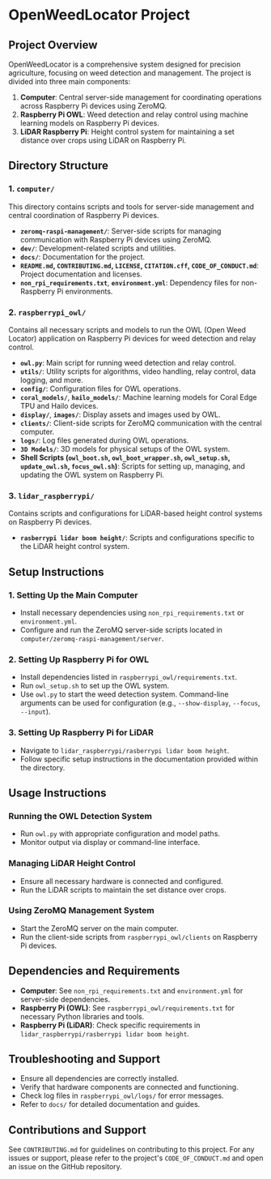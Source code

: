 
# OpenWeedLocator Project

## Project Overview
OpenWeedLocator is a comprehensive system designed for precision agriculture, focusing on weed detection and management. The project is divided into three main components:
1. **Computer**: Central server-side management for coordinating operations across Raspberry Pi devices using ZeroMQ.
2. **Raspberry Pi OWL**: Weed detection and relay control using machine learning models on Raspberry Pi devices.
3. **LiDAR Raspberry Pi**: Height control system for maintaining a set distance over crops using LiDAR on Raspberry Pi.

## Directory Structure

### 1. `computer/`
This directory contains scripts and tools for server-side management and central coordination of Raspberry Pi devices.

- **`zeromq-raspi-management/`**: Server-side scripts for managing communication with Raspberry Pi devices using ZeroMQ.
- **`dev/`**: Development-related scripts and utilities.
- **`docs/`**: Documentation for the project.
- **`README.md`, `CONTRIBUTING.md`, `LICENSE`, `CITATION.cff`, `CODE_OF_CONDUCT.md`**: Project documentation and licenses.
- **`non_rpi_requirements.txt`**, **`environment.yml`**: Dependency files for non-Raspberry Pi environments.

### 2. `raspberrypi_owl/`
Contains all necessary scripts and models to run the OWL (Open Weed Locator) application on Raspberry Pi devices for weed detection and relay control.

- **`owl.py`**: Main script for running weed detection and relay control.
- **`utils/`**: Utility scripts for algorithms, video handling, relay control, data logging, and more.
- **`config/`**: Configuration files for OWL operations.
- **`coral_models/`**, **`hailo_models/`**: Machine learning models for Coral Edge TPU and Hailo devices.
- **`display/`**, **`images/`**: Display assets and images used by OWL.
- **`clients/`**: Client-side scripts for ZeroMQ communication with the central computer.
- **`logs/`**: Log files generated during OWL operations.
- **`3D Models/`**: 3D models for physical setups of the OWL system.
- **Shell Scripts (`owl_boot.sh`, `owl_boot_wrapper.sh`, `owl_setup.sh`, `update_owl.sh`, `focus_owl.sh`)**: Scripts for setting up, managing, and updating the OWL system on Raspberry Pi.

### 3. `lidar_raspberrypi/`
Contains scripts and configurations for LiDAR-based height control systems on Raspberry Pi devices.

- **`rasberrypi lidar boom height/`**: Scripts and configurations specific to the LiDAR height control system.

## Setup Instructions

### 1. Setting Up the Main Computer
- Install necessary dependencies using `non_rpi_requirements.txt` or `environment.yml`.
- Configure and run the ZeroMQ server-side scripts located in `computer/zeromq-raspi-management/server`.

### 2. Setting Up Raspberry Pi for OWL
- Install dependencies listed in `raspberrypi_owl/requirements.txt`.
- Run `owl_setup.sh` to set up the OWL system.
- Use `owl.py` to start the weed detection system. Command-line arguments can be used for configuration (e.g., `--show-display`, `--focus`, `--input`).

### 3. Setting Up Raspberry Pi for LiDAR
- Navigate to `lidar_raspberrypi/rasberrypi lidar boom height`.
- Follow specific setup instructions in the documentation provided within the directory.

## Usage Instructions

### Running the OWL Detection System
- Run `owl.py` with appropriate configuration and model paths.
- Monitor output via display or command-line interface.

### Managing LiDAR Height Control
- Ensure all necessary hardware is connected and configured.
- Run the LiDAR scripts to maintain the set distance over crops.

### Using ZeroMQ Management System
- Start the ZeroMQ server on the main computer.
- Run the client-side scripts from `raspberrypi_owl/clients` on Raspberry Pi devices.

## Dependencies and Requirements
- **Computer**: See `non_rpi_requirements.txt` and `environment.yml` for server-side dependencies.
- **Raspberry Pi (OWL)**: See `raspberrypi_owl/requirements.txt` for necessary Python libraries and tools.
- **Raspberry Pi (LiDAR)**: Check specific requirements in `lidar_raspberrypi/rasberrypi lidar boom height`.

## Troubleshooting and Support
- Ensure all dependencies are correctly installed.
- Verify that hardware components are connected and functioning.
- Check log files in `raspberrypi_owl/logs/` for error messages.
- Refer to `docs/` for detailed documentation and guides.

## Contributions and Support
See `CONTRIBUTING.md` for guidelines on contributing to this project. For any issues or support, please refer to the project's `CODE_OF_CONDUCT.md` and open an issue on the GitHub repository.

